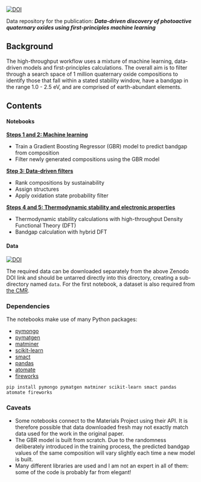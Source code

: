[![DOI](https://zenodo.org/badge/176782070.svg)](https://zenodo.org/badge/latestdoi/176782070)

Data repository for the publication: ***Data-driven discovery of photoactive quaternary oxides using first-principles machine learning***

## Background

The high-throughput workflow uses a mixture of machine learning, data-driven models and first-principles calculations. The overall aim is to filter through a search space of 1 million quaternary oxide compositions to identify those that fall within a stated stability window, have a bandgap in the range 1.0 - 2.5 eV, and are comprised of earth-abundant elements. 

## Contents

#### Notebooks

**[Steps 1 and 2: Machine learning](https://github.com/WMD-group/Solar_oxides_data/blob/master/Step1_and_step2_machine_learning.ipynb)**

- Train a Gradient Boosting Regressor (GBR) model to predict bandgap from composition
- Filter newly generated compositions using the GBR model

**[Step 3: Data-driven filters](https://github.com/WMD-group/Solar_oxides_data/blob/master/Step3_data_driven_filters.ipynb)**

- Rank compositions by sustainability 
- Assign structures
- Apply oxidation state probability filter

**[Steps 4 and 5: Thermodynamic stability and electronic properties](https://github.com/WMD-group/Solar_oxides_data/blob/master/Step4_and_step5_first_principles_calcs.ipynb)**

- Thermodynamic stability calculations with high-throughput Density Functional Theory (DFT)
- Bandgap calculation with hybrid DFT

#### Data 
[![DOI](https://zenodo.org/badge/DOI/10.5281/zenodo.2600285.svg)](https://doi.org/10.5281/zenodo.2600285) 

The required data can be downloaded separately from the above Zenodo DOI link
and should be untarred directly into this directory, creating a sub-directory named `data`. For the first notebook, a dataset is also required from [the CMR](https://cmr.fysik.dtu.dk/mp_gllbsc/mp_gllbsc.html#mp-gllbsc).

### Dependencies

The notebooks make use of many Python packages:

- [pymongo](https://api.mongodb.com/python/current/)
- [pymatgen](http://pymatgen.org)
- [matminer](https://hackingmaterials.github.io/matminer/)
- [scikit-learn](https://scikit-learn.org/stable/)
- [smact](https://github.com/WMD-group/smact)
- [pandas](https://pandas.pydata.org/)
- [atomate](https://atomate.org/)
- [fireworks](https://materialsproject.github.io/fireworks/)

```pip install pymongo pymatgen matminer scikit-learn smact pandas atomate fireworks```

### Caveats

- Some notebooks connect to the Materials Project using their API. It is therefore possible that data downloaded fresh may not exactly match data used for the work in the original paper. 
- The GBR model is built from scratch. Due to the randomness deliberately introduced in the training process, the predicted bandgap values of the same composition will vary slightly each time a new model is built.
- Many different libraries are used and I am not an expert in all of them: some of the code is probably far from elegant! 
